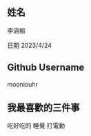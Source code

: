 姓名
----
李涵榆

日期
2023/4/24

Github Username
---------------
mooniouhr

我最喜歡的三件事
---------------
吃好吃的 睡覺 打電動